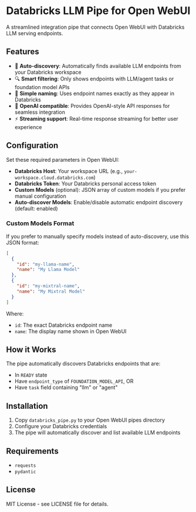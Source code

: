# Databricks LLM Pipe for Open WebUI

A streamlined integration pipe that connects Open WebUI with Databricks LLM serving endpoints.

## Features

- 🚀 **Auto-discovery**: Automatically finds available LLM endpoints from your Databricks workspace
- 🔍 **Smart filtering**: Only shows endpoints with LLM/agent tasks or foundation model APIs
- 🎯 **Simple naming**: Uses endpoint names exactly as they appear in Databricks
- 🔄 **OpenAI compatible**: Provides OpenAI-style API responses for seamless integration
- ⚡ **Streaming support**: Real-time response streaming for better user experience

## Configuration

Set these required parameters in Open WebUI:

- **Databricks Host**: Your workspace URL (e.g., `your-workspace.cloud.databricks.com`)
- **Databricks Token**: Your Databricks personal access token
- **Custom Models** (optional): JSON array of custom models if you prefer manual configuration
- **Auto-discover Models**: Enable/disable automatic endpoint discovery (default: enabled)

### Custom Models Format

If you prefer to manually specify models instead of auto-discovery, use this JSON format:

```json
[
  {
    "id": "my-llama-name",
    "name": "My Llama Model"
  },
  {
    "id": "my-mixtral-name",
    "name": "My Mixtral Model"
  }
]
```

Where:

- `id`: The exact Databricks endpoint name
- `name`: The display name shown in Open WebUI

## How it Works

The pipe automatically discovers Databricks endpoints that are:

- In `READY` state
- Have `endpoint_type` of `FOUNDATION_MODEL_API`, OR
- Have `task` field containing "llm" or "agent"

## Installation

1. Copy `databricks_pipe.py` to your Open WebUI pipes directory
2. Configure your Databricks credentials
3. The pipe will automatically discover and list available LLM endpoints

## Requirements

- `requests`
- `pydantic`

## License

MIT License - see LICENSE file for details.
